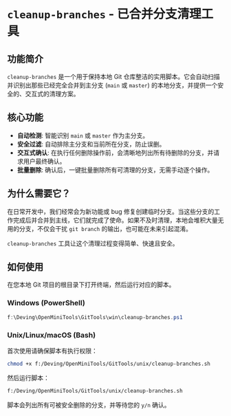 # `cleanup-branches` - 已合并分支清理工具

## 功能简介

`cleanup-branches` 是一个用于保持本地 Git 仓库整洁的实用脚本。它会自动扫描并识别出那些已经完全合并到主分支 (`main` 或 `master`) 的本地分支，并提供一个安全的、交互式的清理方案。

## 核心功能

-   **自动检测**: 智能识别 `main` 或 `master` 作为主分支。
-   **安全过滤**: 自动排除主分支和当前所在分支，防止误删。
-   **交互式确认**: 在执行任何删除操作前，会清晰地列出所有待删除的分支，并请求用户最终确认。
-   **批量删除**: 确认后，一键批量删除所有可清理的分支，无需手动逐个操作。

## 为什么需要它？

在日常开发中，我们经常会为新功能或 bug 修复创建临时分支。当这些分支的工作完成后并合并到主线，它们就完成了使命。如果不及时清理，本地会堆积大量无用的分支，不仅会干扰 `git branch` 的输出，也可能在未来引起混淆。

`cleanup-branches` 工具让这个清理过程变得简单、快速且安全。

## 如何使用

在您本地 Git 项目的根目录下打开终端，然后运行对应的脚本。

### Windows (PowerShell)

```powershell
f:\Deving\OpenMiniTools\GitTools\win\cleanup-branches.ps1
```

### Unix/Linux/macOS (Bash)

首次使用请确保脚本有执行权限：

```bash
chmod +x f:/Deving/OpenMiniTools/GitTools/unix/cleanup-branches.sh
```

然后运行脚本：

```bash
f:/Deving/OpenMiniTools/GitTools/unix/cleanup-branches.sh
```

脚本会列出所有可被安全删除的分支，并等待您的 `y/n` 确认。
